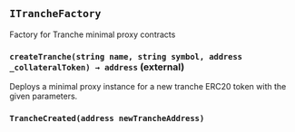 ## `ITrancheFactory`

Factory for Tranche minimal proxy contracts

### `createTranche(string name, string symbol, address _collateralToken) → address` (external)

Deploys a minimal proxy instance for a new tranche ERC20 token with the given parameters.

### `TrancheCreated(address newTrancheAddress)`
